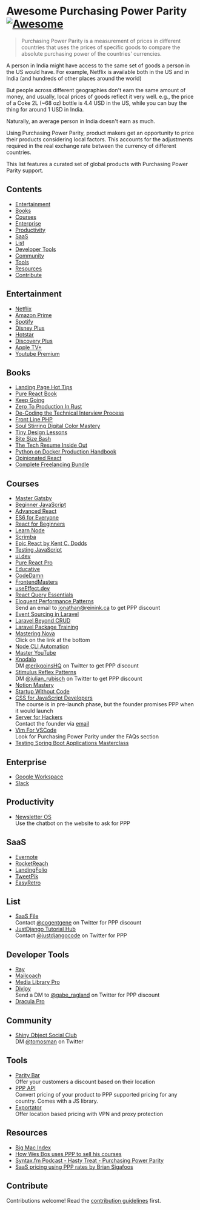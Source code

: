 # Awesome Purchasing Power Parity [![Awesome](https://awesome.re/badge.svg)](https://awesome.re)

> Purchasing Power Parity is a measurement of prices in different
> countries that uses the prices of specific goods to compare the
> absolute purchasing power of the countries' currencies.

A person in India might have access to the same set of goods a person in the US would have. For example, Netflix is available both in the US and in India (and hundreds of other places around the world)

But people across different geographies don't earn the same amount of money, and usually, local prices of goods reflect it very well. e.g., the price of a Coke 2L (~68 oz) bottle is 4.4 USD in the US, while you can buy the thing for around 1 USD in India.

Naturally, an average person in India doesn't earn as much.

Using Purchasing Power Parity, product makers get an opportunity to price their products considering local factors. This accounts for the adjustments required in the real exchange rate between the currency of different countries.

This list features a curated set of global products with Purchasing Power Parity support.

## Contents

- [Entertainment](#entertainment)
- [Books](#books)
- [Courses](#courses)
- [Enterprise](#enterprise)
- [Productivity](#productivity)
- [SaaS](#saas)
- [List](#list)
- [Developer Tools](#developer-tools)
- [Community](#community)
- [Tools](#tools)
- [Resources](#resources)
- [Contribute](#contribute)

## Entertainment

- [Netflix](https://www.netflix.com)
- [Amazon Prime](https://www.primevideo.com)
- [Spotify](https://www.spotify.com)
- [Disney Plus](https://www.disneyplus.com)
- [Hotstar](https://www.hotstar.com)
- [Discovery Plus](https://www.discoveryplus.com)
- [Apple TV+](https://tv.apple.com)
- [Youtube Premium](https://www.youtube.com/premium)

## Books

- [Landing Page Hot Tips](https://onepagelove.com/100-tips)
- [Pure React Book](https://www.purereact.com)
- [Keep Going](https://mtrostyle.gumroad.com/l/keepgoing)
- [Zero To Production In Rust](https://www.zero2prod.com)
- [De-Coding the Technical Interview Process](https://technicalinterviews.dev)
- [Front Line PHP](https://front-line-php.com)
- [Soul Stirring Digital Color Mastery](https://flurly.com/p/soul-stirring-colors)
- [Tiny Design Lessons](https://tinydesignlessons.com)
- [Bite Size Bash](https://wizardzines.com/zines/bite-size-bash)
- [The Tech Resume Inside Out](https://thetechresume.com)
- [Python on Docker Production Handbook](https://pythonspeed.com/products/productionhandbook)
- [Opinionated React](https://opinionatedreact.com)
- [Complete Freelancing Bundle](https://studywebdevelopment.com/freelancing.html)
  
## Courses

- [Master Gatsby](https://mastergatsby.com)
- [Beginner JavaScript](https://beginnerjavaScript.com)
- [Advanced React](https://advancedreact.com)
- [ES6 for Everyone](https://es6.io)
- [React for Beginners](https://reactforbeginners.com)
- [Learn Node](https://learnnode.com)
- [Scrimba](https://www.scrimba.com)
- [Epic React by Kent C. Dodds](https://epicreact.dev)
- [Testing JavaScript](https://testingjavascript.com)
- [ui.dev](https://ui.dev)
- [Pure React Pro](https://www.purereact.com)
- [Educative](https://educative.io)
- [CodeDamn](https://codedamn.com)
- [FrontendMasters](https://frontendmasters.com)
- [useEffect.dev](https://useeffect.dev)
- [React Query Essentials](https://learn.tanstack.com/p/react-query-essentials)
- [Eloquent Performance Patterns](https://eloquent-course.reinink.ca) \
  Send an email to jonathan@reinink.ca to get PPP discount
- [Event Sourcing in Laravel](https://event-sourcing-laravel.com)
- [Laravel Beyond CRUD](https://laravel-beyond-crud.com)
- [Laravel Package Training](https://laravelpackage.training)
- [Mastering Nova](https://masteringnova.com) \
  Click on the link at the bottom
- [Node CLI Automation](https://nodecli.com)
- [Master YouTube](https://slowgrowth.com/master-youtube)
- [Knodalo](https://www.knodalo.com) \
  DM [@erikgoinsHQ](https://www.twitter.com/erikgoinsHQ) on Twitter to get PPP discount
- [Stimulus Reflex Patterns](https://www.stimulusreflexpatterns.com) \
  DM [@julian_rubisch](https://www.twitter.com/julian_rubisch) on Twitter to get PPP discount
- [Notion Mastery](https://notionmastery.com)
- [Startup Without Code](https://startupwithoutcode.app)
- [CSS for JavaScript Developers](https://css-for-js.dev) \
  The course is in pre-launch phase, but the founder promises PPP when it would launch
- [Server for Hackers](serversforhackers.com) \
  Contact the founder via [email](https://mobile.twitter.com/fideloper/status/1333458640255193091)
- [Vim For VSCode](https://vimforvscode.com) \
  Look for Purchasing Power Parity under the FAQs section
- [Testing Spring Boot Applications Masterclass](https://rieckpil.de/testing-spring-boot-applications-masterclass/)

## Enterprise

- [Google Workspace](https://workspace.google.com)
- [Slack](https://www.slack.com)

## Productivity

- [Newsletter OS](https://newsletteros.com) \
  Use the chatbot on the website to ask for PPP

## SaaS

- [Evernote](https://evernote.com)
- [RocketReach](https://www.rocketreach.co)
- [LandingFolio](https://landingfolio.com)
- [TweetPik](https://tweetpik.com)
- [EasyRetro](https://easyretro.io)

## List

- [SaaS File](https://www.swipe.page) \
  Contact [@cogentgene](https://www.twitter.com/cogentgene) on Twitter for PPP discount
- [JustDjango Tutorial Hub](https://justdjango.com/tutorial-hub) \
  Contact [@justdjangocode](https://twitter.com/justdjangocode/status/1331466567381639170) on Twitter for PPP

## Developer Tools

- [Ray](https://myray.app)
- [Mailcoach](https://mailcoach.app)
- [Media Library Pro](https://medialibrary.pro)
- [Divjoy](https://divjoy.com) \
  Send a DM to [@gabe_ragland](https://www.twitter.com/gabe_ragland) on Twitter for PPP discount
- [Dracula Pro](https://draculatheme.com/pro)
  
## Community

- [Shiny Object Social Club](https://shinyobjectsocial.com) \
  DM [@tomosman](https://www.twitter.com/tomosman) on Twitter

## Tools

- [Parity Bar](https://paritybar.com) \
  Offer your customers a discount based on their location
- [PPP API](https://purchasing-power-parity.com) \
  Convert pricing of your product to PPP supported pricing for any country. Comes with a JS library.
- [Exportator](https://www.exportator.com) \
  Offer location based pricing with VPN and proxy protection

## Resources

- [Big Mac Index](https://www.economist.com/big-mac-index)
- [How Wes Bos uses PPP to sell his courses](https://wesbos.com/parity-purchasing-power)
- [Syntax.fm Podcast - Hasty Treat - Purchasing Power Parity](https://syntax.fm/show/233/hasty-treat-purchasing-power-parity)
- [SaaS pricing using PPP rates by Brian Sigafoos](https://briansigafoos.com/saas-pricing-using-ppp-rates/)

## Contribute

Contributions welcome! Read the [contribution guidelines](contributing.md) first.
